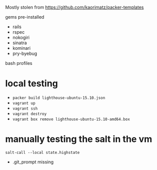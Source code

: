 Mostly stolen from https://github.com/kaorimatz/packer-templates

gems pre-installed
- rails
- rspec
- nokogiri
- sinatra
- kominari
- pry-byebug

bash profiles

# local testing

- `packer build lighthouse-ubuntu-15.10.json`
- `vagrant up`
- `vagrant ssh`
- `vagrant destroy`
- `vagrant box remove lighthouse-ubuntu-15.10-amd64.box`

# manually testing the salt in the vm

`salt-call --local state.highstate`

- .git_prompt missing

